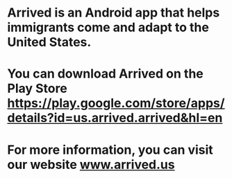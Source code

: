 # Arrived is an Android app that helps immigrants come and adapt to the United States.
# You can download Arrived on the Play Store https://play.google.com/store/apps/details?id=us.arrived.arrived&hl=en
# For more information, you can visit our website www.arrived.us 
